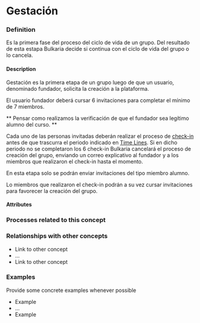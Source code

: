 Gestación
======

### Definition
Es la primera fase del proceso del ciclo de vida de un grupo. Del resultado de esta estapa Bulkaria decide si continua con el ciclo de vida del grupo o lo cancela.

#### Description
Gestación es la primera etapa de un grupo luego de que un usuario, denominado fundador, solicita la creación a la plataforma.

El usuario fundador deberá cursar 6 invitaciones para completar el mínimo de 7 miembros.

** Pensar como realizamos la verificación de que el fundador sea legítimo alumno del curso. **

Cada uno de las personas invitadas deberán realizar el proceso de [check-in](../process/check-in.md) antes de que trascurra el periodo indicado en [Time Lines](time-lines.md). Si en dicho periodo no se completaron los 6 check-in Bulkaria cancelará el proceso de creación del grupo, enviando un correo explicativo al fundador y a los miembros que realizaron el check-in hasta el momento.

En esta etapa solo se podrán enviar invitaciones del tipo miembro alumno.
 
Lo miembros que realizaron el check-in podrán a su vez cursar invitaciones para favorecer la creación del grupo.

#### Attributes

### Processes related to this concept

### Relationships with other concepts
* Link to other concept 
* ...
* Link to other concept

### Examples 

Provide some concrete examples whenever possible
* Example 
* ...
* Example
